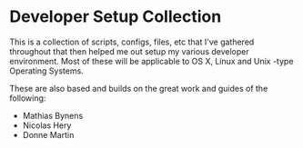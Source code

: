 # Developer Setup Collection

This is a collection of scripts, configs, files, etc that I've gathered throughout that then helped me out setup my various developer environment. Most of these will be applicable to OS X, Linux and Unix -type Operating Systems. 

These are also based and builds on the great work and guides of the following:

* Mathias Bynens
* Nicolas Hery
* Donne Martin